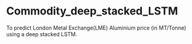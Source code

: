 # Commodity_deep_stacked_LSTM
To predict London Metal Exchange(LME) Aluminium price (in MT/Tonne) using a deep stacked LSTM. 
